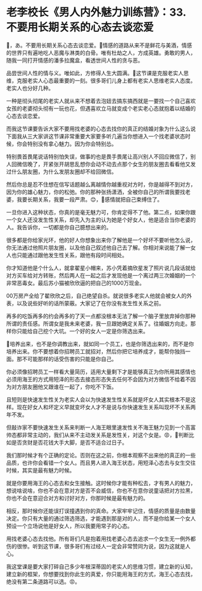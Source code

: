 # 老李校长《男人内外魅力训练营》：33.不要用长期关系的心态去谈恋爱

🎼，あ。不要用长期关系心态去谈恋爱。🎼情感的道路从来不是鲜花与美酒，情感的世界只有遍地吃人恶魔与淋类的白骨。唯有杜劫之人，方成英雄。勇敢的男人，随我一同打开情感的潘多拉魔盒，看透世间人性的贪与恶。

品尝世间人性的情与义。唯如此，方修得人生大圆满。🎼这节课是克服老实人思维，克服老实人心态最重要的一刻。很多哥们儿身上都有老实人思维老实人态度。老实人也分好几种。

一种是彻头彻尾的老实人就从来不想着去泡妞去搞东搞西就是一要找一个自己喜欢女孩的老婆彻头彻有一玩也花，但遇喜欢立马就变成个老实老心态就抱着以结婚的心态去谈恋爱。

而我这节课要告诉大家不要用找老婆的心态去找你的真正的结婚对象为什么这么说下面我从三大家讲这节课非常重要大家要多听几遍当你想进入一个找老婆状态时候，你会特别没有拿心魅力。因为你会特别怂。

特别畏首畏尾说话特别怕失误，做事的也是畏手畏尾让高兴别人不回应微信了，别人回微信晚了，开紧张开胡思乱想你会动不动去点那个女生的朋友圈去看看他又发过什么朋友圈，为什么发朋友圈却不给回微信。

然后你总是忍不住想在信写话题越么离越情你越重视对方时，你是越得不到对方，因为你的雄心魅力，你的松弛。你的那种张扬潇洒，全被你自己的所谓我要找老婆，我要长期关系，我要一段严肃。😊，🎼感情就把自己束缚住了。

一旦你进入这种状态，你真的是毫无魅力可，你肯定得不了他。第二点，如果你跟一个女人还没发生性关系，却先入为主的认为她是个好女人，他是适合当你老婆的人。我告诉你，一切都是你自己臆想出来的。

很多都是你给家光环，他的好人你想象出来你了解他是一个好坏不要听他怎么说，你无法通过他照片朋友圈，以及他自己叙述他自己去了解。你相对来说能了解一女人也只能通过跟他发生性关系，跟他有段时间相处。

你才知道他是个什么人，就拿翟星小帽来，苏小凭着摘欣星发了照片说几段话就给对方买车给对方转账，然后两人在一起之后才发现他是一个离过两三次婚姻的一个非常恶毒女。最后苏小猫被欣欣逼的把自己的1000万现金。

00万房产全给了翟欣欣之后，自己绝望自杀。就说很多老实人他就会被女人的外表，以及说些好听的话所蒙蔽。大家记了在你没有发生性关系之前。

再多的吃饭再多的约会再多的了天一点都没根本无法了解一个脑子里放弃掉你那种所谓的责任感。所谓女是我未来老婆，我一旦跟她确定关系了。往婚姻方向走。那样你只能给自己挖个大坑。一个好的女人一定是你筛选出来。

🎼培养出来，也不是你调教出来，就如同一个员工，也是你筛选出来的，而不是你培养出来。你不要想着你招聘员工就招对，然后你把它培养成才，能帮你独挡一面。那不可能那样的话受伤害的只能是你自己。

你必须像招聘员工一样看大量简历，适用大量剩下才是能够真正为你所用其感情也必须用海王的方式用短泽的形态去接态形态失去任何不会因为对方微信不给着不因为对方朋友圈他又跟谁在一起了，你吃不下饭。

且短则是快速发生性关为老实人会以为快速发生性关系就是坏女人其实根本不是这样。现在好女人和坏定义早就变坏女人才不是说与你快速发生关系叫现坏不关系两年不发。

但敲诈家不要快速发生关系来判断一人海王眼里速发性关不海王魅力见到一个高富帅态都非常主动的，我们从来不主动发关系是发性关，对这个女是。😡，🎼判断比如是否贪财是否花钱大手大脚，是否不适合过日子。

我们那时候才有个正确的定论。否则在这之前，你根本观察不出来他的真正的一些品质，也许你会看错一个女人。而且男人进入海王状态，用短泽心态去与女生交往时候，其实是最有魅力时候。

就是你要用海王的心态去和女生接触。这时候你才能有种松去，才有男人的魅力，想说啥说啥，你也不会在意对方是否不会威信，你也不在意你说童话把对方拉黑，你也不会在意迎合对方和讨好对方，你那时候是最有魅力的。

相反，那时候你还能误打误撞遇到你的真命。大家牢牢记住，情感的质量是由数量决定。你只有大量的通过筛选筛选，才能遇到那是对的人，而不是你给某一个女人预设一个立场说他是好女人，所以我要用常子的心态。

用找老婆心态去找他。所有哥们凡是抱着用找老婆心态去追求一个女生无一例外都伤的很惨。听到这节课，很多哥们有过经人一定会非常赞同为说，因为这就是人心。

我这堂课是要大家打碎自己多少年根深蒂固的老实人的思维习惯，建立新的认知，建立新的框架，你想要找到你此生的真爱，你只能用海王的方式，海王心态去找，绝没有第二条道路可以选。😡。

